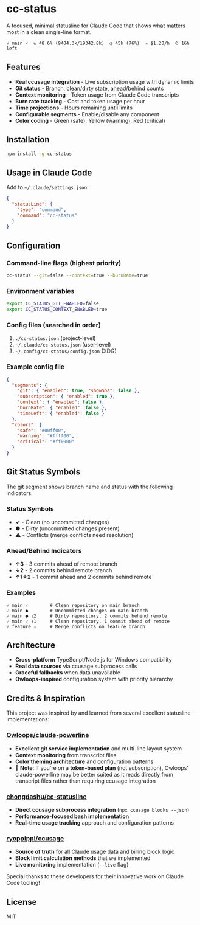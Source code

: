 # cc-status

A focused, minimal statusline for Claude Code that shows what matters most in a clean single-line format.

```
⑂ main ✓  ↻ 48.6% (9404.3k/19342.8k)  ◷ 45k (76%)  ⟢ $1.20/h  ⏱ 16h left
```

## Features

- **Real ccusage integration** - Live subscription usage with dynamic limits
- **Git status** - Branch, clean/dirty state, ahead/behind counts
- **Context monitoring** - Token usage from Claude Code transcripts  
- **Burn rate tracking** - Cost and token usage per hour
- **Time projections** - Hours remaining until limits
- **Configurable segments** - Enable/disable any component
- **Color coding** - Green (safe), Yellow (warning), Red (critical)

## Installation

```bash
npm install -g cc-status
```

## Usage in Claude Code

Add to `~/.claude/settings.json`:

```json
{
  "statusLine": {
    "type": "command",
    "command": "cc-status"
  }
}
```

## Configuration

### Command-line flags (highest priority)
```bash
cc-status --git=false --context=true --burnRate=true
```

### Environment variables
```bash
export CC_STATUS_GIT_ENABLED=false
export CC_STATUS_CONTEXT_ENABLED=true
```

### Config files (searched in order)
1. `./cc-status.json` (project-level)
2. `~/.claude/cc-status.json` (user-level)
3. `~/.config/cc-status/config.json` (XDG)

### Example config file
```json
{
  "segments": {
    "git": { "enabled": true, "showSha": false },
    "subscription": { "enabled": true },
    "context": { "enabled": false },
    "burnRate": { "enabled": false },
    "timeLeft": { "enabled": false }
  },
  "colors": {
    "safe": "#00ff00",
    "warning": "#ffff00",
    "critical": "#ff0000"
  }
}
```

## Git Status Symbols

The git segment shows branch name and status with the following indicators:

### Status Symbols
- **✓** - Clean (no uncommitted changes)
- **●** - Dirty (uncommitted changes present)
- **⚠** - Conflicts (merge conflicts need resolution)

### Ahead/Behind Indicators
- **↑3** - 3 commits ahead of remote branch
- **↓2** - 2 commits behind remote branch  
- **↑1↓2** - 1 commit ahead and 2 commits behind remote

### Examples
```
⑂ main ✓        # Clean repository on main branch
⑂ main ●        # Uncommitted changes on main branch
⑂ main ● ↓2     # Dirty repository, 2 commits behind remote
⑂ main ✓ ↑1     # Clean repository, 1 commit ahead of remote
⑂ feature ⚠     # Merge conflicts on feature branch
```

## Architecture

- **Cross-platform** TypeScript/Node.js for Windows compatibility
- **Real data sources** via ccusage subprocess calls
- **Graceful fallbacks** when data unavailable
- **Owloops-inspired** configuration system with priority hierarchy

## Credits & Inspiration

This project was inspired by and learned from several excellent statusline implementations:

### [Owloops/claude-powerline](https://github.com/Owloops/claude-powerline)
- **Excellent git service implementation** and multi-line layout system
- **Context monitoring** from transcript files  
- **Color theming architecture** and configuration patterns
- **📝 Note**: If you're on a **token-based plan** (not subscription), Owloops' claude-powerline may be better suited as it reads directly from transcript files rather than requiring ccusage integration

### [chongdashu/cc-statusline](https://github.com/chongdashu/cc-statusline)  
- **Direct ccusage subprocess integration** (`npx ccusage blocks --json`)
- **Performance-focused bash implementation**
- **Real-time usage tracking** approach and configuration patterns

### [ryoppippi/ccusage](https://github.com/ryoppippi/ccusage)
- **Source of truth** for all Claude usage data and billing block logic
- **Block limit calculation methods** that we implemented
- **Live monitoring** implementation (`--live` flag)

Special thanks to these developers for their innovative work on Claude Code tooling!

## License

MIT